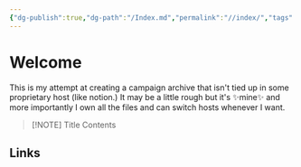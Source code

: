 ```yaml
---
{"dg-publish":true,"dg-path":"/Index.md","permalink":"//index/","tags":["gardenEntry"],"created":"2023-10-13T13:47:06.642-04:00","updated":"2023-10-15T20:47:16.263-04:00"}
---
```


# Welcome
This is my attempt at creating a campaign archive that isn't tied up in some proprietary host (like notion.) It may be a little rough but it's ✨mine✨ and more importantly I own all the files and can switch hosts whenever I want.


> [!NOTE] Title
> Contents

## Links
